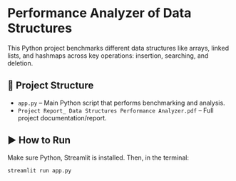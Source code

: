 # Performance Analyzer of Data Structures 

This Python project benchmarks different data structures like arrays, linked lists, and hashmaps across key operations: insertion, searching, and deletion.

## 📁 Project Structure

- `app.py` – Main Python script that performs benchmarking and analysis.
- `Project Report_ Data Structures Performance Analyzer.pdf` – Full project documentation/report.

## ▶️ How to Run

Make sure Python, Streamlit is installed. Then, in the terminal:

```bash
streamlit run app.py
